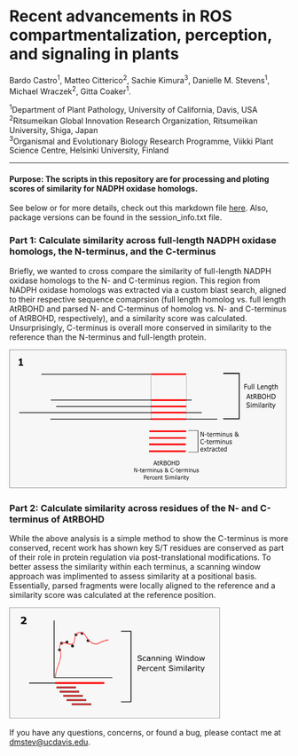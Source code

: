 # Recent advancements in ROS compartmentalization, perception, and signaling in plants

Bardo Castro<sup>1</sup>, Matteo Citterico<sup>2</sup>, Sachie Kimura<sup>3</sup>, Danielle M. Stevens<sup>1</sup>, Michael Wraczek<sup>2</sup>, Gitta Coaker<sup>1</sup>.


<sup>1</sup>Department of Plant Pathology, University of California, Davis, USA <br />
<sup>2</sup>Ritsumeikan Global Innovation Research Organization, Ritsumeikan University, Shiga, Japan <br />
<sup>3</sup>Organismal and Evolutionary Biology Research Programme, Viikki Plant Science Centre, Helsinki University, Finland <br />


-----------------------

#### Purpose: The scripts in this repository are for processing and ploting scores of similarity for NADPH oxidase homologs. 
See below or for more details, check out this markdown file [here](process_files.md). Also, package versions can be found in the session_info.txt file.


### Part 1: Calculate similarity across full-length NADPH oxidase homologs, the N-terminus, and the C-terminus
Briefly, we wanted to cross compare the similarity of full-length NADPH oxidase homologs to the N- and C-terminus region. This region from NADPH oxidase homologs was extracted via a custom blast search, aligned to their respective sequence comaprsion (full length homolog vs. full length AtRBOHD and parsed N- and C-terminus of homolog vs. N- and C-terminus of AtRBOHD, respectively), and a similarity score was calculated. Unsurprisingly, C-terminus is overall more conserved in similarity to the reference than the N-terminus and full-length protein. 

<img src="https://github.com/DanielleMStevens/ROS_production_review/blob/master/Images/Part1_methods_drawing.png" width="500" height="250">


### Part 2: Calculate similarity across residues of the N- and C-terminus of AtRBOHD
While the above analysis is a simple method to show the C-terminus is more conserved, recent work has shown key S/T residues are conserved as part of their role in protein regulation via post-translational modifications. To better assess the similarity within each terminus, a scanning window approach was implimented to assess similarity at a positional basis. Essentially, parsed fragments were locally aligned to the reference and a similarity score was calculated at the reference position.


<img src="https://github.com/DanielleMStevens/ROS_production_review/blob/master/Images/Part2_methods_drawing.png" width="380" height="200">

If you have any questions, concerns, or found a bug, please contact me at dmstev@ucdavis.edu.
